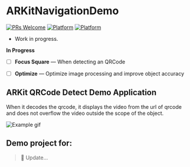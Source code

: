 # ARKitNavigationDemo
[![PRs Welcome](https://img.shields.io/badge/ARKit-QRCode%20Detect-brightgreen.svg?style=flat-square)](http://makeapullrequest.com)
[![Platform](http://img.shields.io/badge/Platform-iOS-lightgrey.svg?style=flat)](https://developer.apple.com/resources/)
[![Platform](https://img.shields.io/badge/Swift-5.0-orange.svg?style=flat)](hhttps://swift.org/blog/swift-5-0-released/)



* Work in progress.

**In Progress**

- [ ] **Focus Square** — When detecting an QRCode

- [ ] **Optimize** — Optimize image processing and improve object accuracy 

## ARKit QRCode Detect Demo Application

When it decodes the qrcode, it displays the video from the url of qrcode and does not overflow the video outside the scope of the object.

![Example gif](https://github.com/chinhphamnhu/ARKit-Play-Video-From-QRCode/QRCodeFinal/Resources/demo.gif)

## Demo project for:

> 🚀 Update...